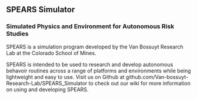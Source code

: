 ## SPEARS Simulator
### Simulated Physics and Environment for Autonomous Risk Studies

SPEARS is a simulation program developed by the Van Bossuyt Research Lab at the
Colorado School of Mines.  

SPEARS is intended to be used to research and develop autonomous behavoir routines
across a range of platforms and environments while being lightweight and easy to 
use.  Visit us on Github at github.com/Van-bossuyt-Research-Lab/SPEARS_Simulator
to check out our wiki for more information on using and developing SPEARS.